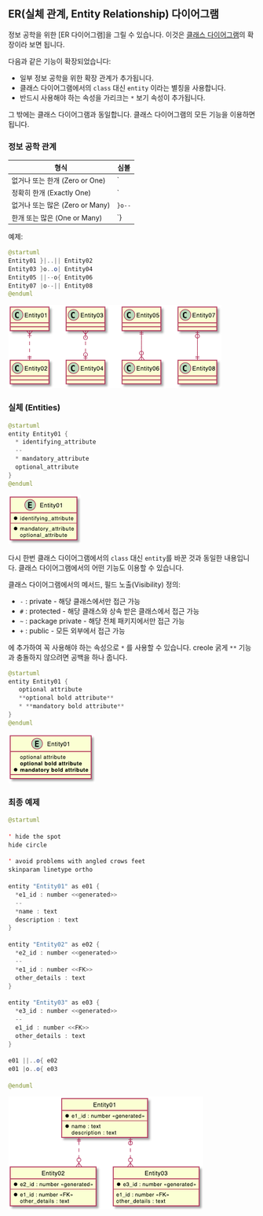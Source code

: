 ## ER(실체 관계, Entity Relationship) 다이어그램

정보 공학을 위한 [ER 다이어그램]을 그릴 수 있습니다.
이것은 [클래스 다이어그램](https://plantuml.com/class-diagram)의 확장이라 보면 됩니다.

다음과 같은 기능이 확장되었습니다:
* 일부 정보 공학을 위한 확장 관계가 추가됩니다.
* 클래스 다이어그램에서의 `class` 대신 `entity` 이라는 별칭을 사용합니다.
* 반드시 사용해야 하는 속성을 가리크는 `*` 보기 속성이 추가됩니다.

그 밖에는 클래스 다이어그램과 동일합니다. 클래스 다이어그램의 모든 기능을 이용하면 됩니다.

### 정보 공학 관계

형식 | 심볼
---|---
없거나 또는 한개 (Zero or One) | `|o--`
정확히 한개 (Exactly One)	| `||--`
없거나 또는 많은 (Zero or Many) | `}o--`
한개 또는 많은 (One or Many) | `}|--`

예제:

```java
@startuml
Entity01 }|..|| Entity02
Entity03 }o..o| Entity04
Entity05 ||--o{ Entity06
Entity07 |o--|| Entity08
@enduml
```
![21-01](Captures/21-01.png)

### 실체 (Entities)
```java
@startuml
entity Entity01 {
  * identifying_attribute
  --
  * mandatory_attribute
  optional_attribute
}
@enduml
```
![21-02](Captures/21-02.png)

다시 한번 클래스 다이어그램에서의 `class` 대신 `entity`를 바꾼 것과 동일한 내용입니다. 클래스 다이어그램에서의 어떤 기능도 이용할 수 있습니다.

클래스 다이어그램에서의 메서드, 필드 노출(Visibility) 정의:
* `-` : private - 해당 클래스에서만 접근 가능
* `#` : protected - 해당 클래스와 상속 받은 클래스에서 접근 가능
* `~` : package private - 해당 전체 패키지에서만 접근 가능
* `+` : public - 모든 외부에서 접근 가능

에 추가하여 꼭 사용해야 하는 속성으로 `*` 를 사용할 수 있습니다. creole 굵게 `**` 기능과 충돌하지 않으려면 공백을 하나 줍니다.

```java
@startuml
entity Entity01 {
   optional attribute
   **optional bold attribute**
   * **mandatory bold attribute**
}
@enduml
```
![21-03](Captures/21-03.png)

### 최종 예제
```java
@startuml

' hide the spot
hide circle

' avoid problems with angled crows feet
skinparam linetype ortho

entity "Entity01" as e01 {
  *e1_id : number <<generated>>
  --
  *name : text
  description : text
}

entity "Entity02" as e02 {
  *e2_id : number <<generated>>
  --
  *e1_id : number <<FK>>
  other_details : text
}

entity "Entity03" as e03 {
  *e3_id : number <<generated>>
  --
  e1_id : number <<FK>>
  other_details : text
}

e01 ||..o{ e02
e01 |o..o{ e03

@enduml
```
![21-04](Captures/21-04.png)
